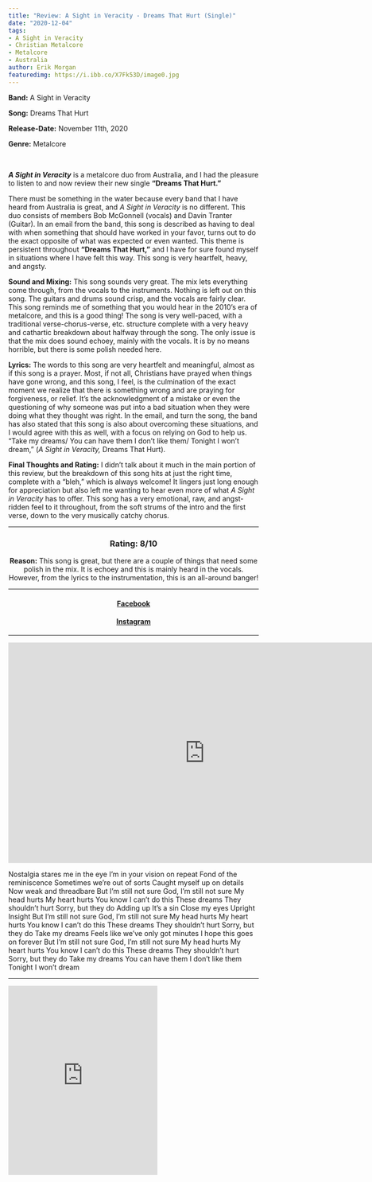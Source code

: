 ```yaml
---
title: "Review: A Sight in Veracity - Dreams That Hurt (Single)"
date: "2020-12-04"
tags:
- A Sight in Veracity
- Christian Metalcore
- Metalcore
- Australia
author: Erik Morgan
featuredimg: https://i.ibb.co/X7Fk53D/image0.jpg
---
```


**Band:** A Sight in Veracity

**Song:** Dreams That Hurt

**Release-Date:** November 11th, 2020

**Genre:** Metalcore

 

_**A Sight in Veracity**_ is a metalcore duo from Australia, and I had the pleasure to listen to and now review their new single **“Dreams That Hurt.”** 

There must be something in the water because every band that I have heard from Australia is great, and _A Sight in Veracity_ is no different. This duo consists of members Bob McGonnell (vocals) and Davin Tranter (Guitar). In an email from the band, this song is described as having to deal with when something that should have worked in your favor, turns out to do the exact opposite of what was expected or even wanted. This theme is persistent throughout **“Dreams That Hurt,”** and I have for sure found myself in situations where I have felt this way. This song is very heartfelt, heavy, and angsty.

**Sound and Mixing:** This song sounds very great. The mix lets everything come through, from the vocals to the instruments. Nothing is left out on this song. The guitars and drums sound crisp, and the vocals are fairly clear. This song reminds me of something that you would hear in the 2010’s era of metalcore, and this is a good thing! The song is very well-paced, with a traditional verse-chorus-verse, etc. structure complete with a very heavy and cathartic breakdown about halfway through the song. The only issue is that the mix does sound echoey, mainly with the vocals. It is by no means horrible, but there is some polish needed here.

**Lyrics:** The words to this song are very heartfelt and meaningful, almost as if this song is a prayer. Most, if not all, Christians have prayed when things have gone wrong, and this song, I feel, is the culmination of the exact moment we realize that there is something wrong and are praying for forgiveness, or relief. It’s the acknowledgment of a mistake or even the questioning of why someone was put into a bad situation when they were doing what they thought was right. In the email, and turn the song, the band has also stated that this song is also about overcoming these situations, and I would agree with this as well, with a focus on relying on God to help us. “Take my dreams/ You can have them I don’t like them/ Tonight I won’t dream,” (_A Sight in Veracity,_ Dreams That Hurt).

**Final Thoughts and Rating:** I didn’t talk about it much in the main portion of this review, but the breakdown of this song hits at just the right time, complete with a “bleh,” which is always welcome! It lingers just long enough for appreciation but also left me wanting to hear even more of what _A Sight in Veracity_ has to offer. This song has a very emotional, raw, and angst-ridden feel to it throughout, from the soft strums of the intro and the first verse, down to the very musically catchy chorus.

<hr>
<h3 style="text-align: center">Rating: 8/10</h3>

<p style="text-align: center"><span style="font-weight: bold">Reason:</span> This song is great, but there are a couple of things that need some polish in the mix. It is echoey and this is mainly heard in the vocals. However, from the lyrics to the instrumentation, this is an all-around banger!</p>


* * *

<h4 style="text-align:center"><a href="https://m.facebook.com/asightinveracity/" alt="Facebook">Facebook</a></h4>

#### <h4 style="text-align:center"><a href="https://www.instagram.com/asightinveracity/" alt="Instagram">Instagram</a></h4>

* * *

<iframe frameborder="0" scrolling="no" marginheight="0" marginwidth="0"width="788.54" height="443" type="text/html" src="https://www.youtube.com/embed/KDyr08GFoEI?autoplay=0&fs=0&iv_load_policy=3&showinfo=0&rel=0&cc_load_policy=0&start=0&end=0&origin=https://youtubeembedcode.com"><div><small><a href="https://youtubeembedcode.com/pl/">youtubeembedcode.com/pl/</a></small></div><div><small><a href="http://tr3ndygirl.com/">Ultimate web Traffic</a></small></div></iframe>

Nostalgia stares me in the eye I’m in your vision on repeat Fond of the reminiscence Sometimes we’re out of sorts Caught myself up on details Now weak and threadbare But I’m still not sure God, I’m still not sure My head hurts My heart hurts You know I can’t do this These dreams They shouldn’t hurt Sorry, but they do Adding up It’s a sin Close my eyes Upright Insight But I’m still not sure God, I’m still not sure My head hurts My heart hurts You know I can’t do this These dreams They shouldn’t hurt Sorry, but they do Take my dreams Feels like we’ve only got minutes I hope this goes on forever But I’m still not sure God, I’m still not sure My head hurts My heart hurts You know I can’t do this These dreams They shouldn’t hurt Sorry, but they do Take my dreams You can have them I don’t like them Tonight I won’t dream

* * *

<iframe src="https://open.spotify.com/embed/artist/766tMT7gzeXdwTCMSoN68M" width="300" height="380" frameborder="0" allowtransparency="true" allow="encrypted-media"></iframe>